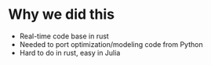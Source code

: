 # Why we did this

- Real-time code base in rust
- Needed to port optimization/modeling code from Python
- Hard to do in rust, easy in Julia 


